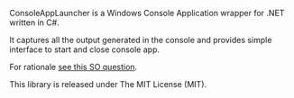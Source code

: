 ConsoleAppLauncher is a Windows Console Application wrapper for .NET written in C#.

It captures all the output generated in the console and provides simple interface to start and close console app.

For rationale [see this SO question](http://stackoverflow.com/questions/186822/capturing-console-output-from-a-net-application-c).

This library is released under The MIT License (MIT).
